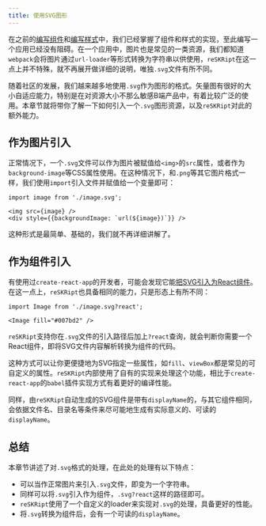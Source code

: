 ```yaml
---
title: 使用SVG图形
---
```


在之前的[编写组件](./component)和[编写样式](./style)中，我们已经掌握了组件和样式的实现，至此编写一个应用已经没有阻碍。在一个应用中，图片也是常见的一类资源，我们都知道`webpack`会将图片通过`url-loader`等形式转换为字符串以供使用，`reSKRipt`在这一点上并不特殊，就不再展开做详细的说明，唯独`.svg`文件有所不同。

随着社区的发展，我们越来越多地使用`.svg`作为图形的格式。矢量图有很好的大小自适应能力，特别是在对资源大小不那么敏感B端产品中，有着比较广泛的使用。本章节就将带你了解一下如何引入一个`.svg`图形资源，以及`reSKRipt`对此的额外能力。

## 作为图片引入

正常情况下，一个`.svg`文件可以作为图片被赋值给`<img>`的`src`属性，或者作为`background-image`等CSS属性使用。在这种情况下，和`.png`等其它图片格式一样，我们使用`import`引入文件并赋值给一个变量即可：

```tsx
import image from './image.svg';

<img src={image} />
<div style={{backgroundImage: `url(${image})`}} />
```

这种形式是最简单、基础的，我们就不再详细讲解了。

## 作为组件引入

有使用过`create-react-app`的开发者，可能会发现它能[把SVG引入为React组件](https://create-react-app.dev/docs/adding-images-fonts-and-files#adding-svgs)。在这一点上，`reSKRipt`也具备相同的能力，只是形态上有所不同：

```tsx
import Image from './image.svg?react';

<Image fill="#007bd2" />
```

`reSKRipt`支持你在`.svg`文件的引入路径后加上`?react`查询，就会判断你需要一个React组件，即将SVG文件内容解析转换为组件的代码。

这种方式可以让你更便捷地为SVG指定一些属性，如`fill`、`viewBox`都是常见的可自定义的属性。`reSKRipt`内部使用了自有的实现来处理这个功能，相比于`create-react-app`的`babel`插件实现方式有着更好的编译性能。

同样，由`reSKRipt`自动生成的SVG组件是带有`displayName`的，与其它组件相同，会依据文件名、目录名等条件来尽可能地生成有实际意义的、可读的`displayName`。

## 总结

本章节讲述了对`.svg`格式的处理，在此处的处理有以下特点：

- 可以当作正常图片来引入`.svg`文件，即变为一个字符串。
- 同样可以将`.svg`引入作为组件，`.svg?react`这样的路径即可。
- `reSKRipt`使用了一个自定义的loader来实现对`.svg`的处理，具备更好的性能。
- 将`.svg`转换为组件后，会有一个可读的`displayName`。
